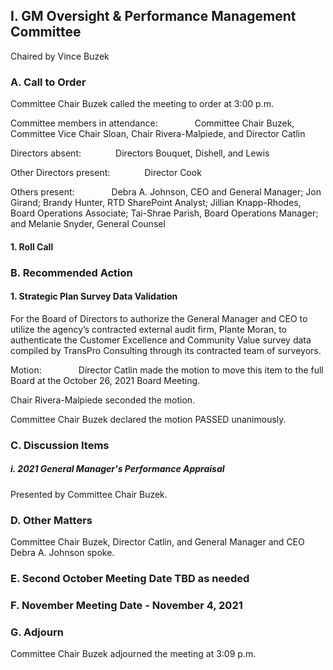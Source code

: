 ## I. GM Oversight & Performance Management Committee

Chaired by Vince Buzek

### A. Call to Order

Committee Chair Buzek called the meeting to order at 3:00 p.m.

Committee members in attendance:               Committee Chair Buzek, Committee Vice Chair Sloan, Chair Rivera-Malpiede, and Director Catlin

Directors absent:              Directors Bouquet, Dishell, and Lewis

Other Directors present:              Director Cook

Others present:               Debra A. Johnson, CEO and General Manager; Jon Girand; Brandy Hunter, RTD SharePoint Analyst; Jillian Knapp-Rhodes, Board Operations Associate; Tai-Shrae Parish, Board Operations Manager; and Melanie Snyder, General Counsel

#### 1. Roll Call

### B. Recommended Action

#### 1. Strategic Plan Survey Data Validation

For the Board of Directors to authorize the General Manager and CEO to utilize the agency’s contracted external audit firm, Plante Moran, to authenticate the Customer Excellence and Community Value survey data compiled by TransPro Consulting through its contracted team of surveyors.

Motion:               Director Catlin made the motion to move this item to the full Board at the October 26, 2021 Board Meeting.

Chair Rivera-Malpiede seconded the motion.

Committee Chair Buzek declared the motion PASSED unanimously.

### C. Discussion Items

##### i. 2021 General Manager's Performance Appraisal

Presented by Committee Chair Buzek.

### D. Other Matters

Committee Chair Buzek, Director Catlin, and General Manager and CEO Debra A. Johnson spoke.

### E. Second October Meeting Date TBD as needed

### F. November Meeting Date - November 4, 2021

### G. Adjourn

Committee Chair Buzek adjourned the meeting at 3:09 p.m.